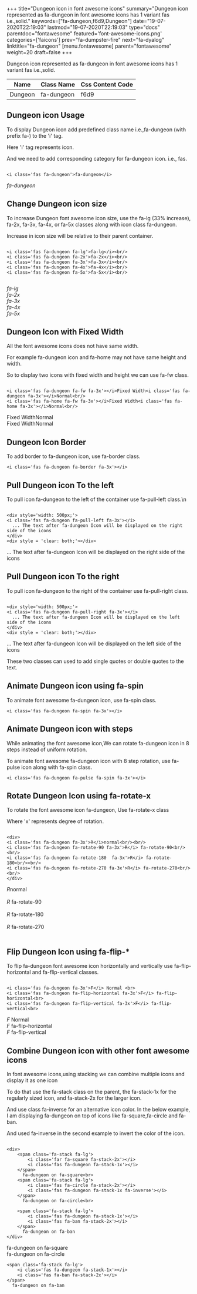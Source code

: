 +++
title="Dungeon icon in font awesome icons"
summary="Dungeon icon represented as fa-dungeon in font awesome icons has 1 variant fas i.e.,solid."
keywords=["fa-dungeon,f6d9,Dungeon"]
date="19-07-2020T22:19:03"
lastmod="19-07-2020T22:19:03"
type="docs"
parentdoc="fontawesome"
featured='font-awesome-icons.png'
categories=['faicons']
prev="fa-dumpster-fire"
next="fa-dyalog"
linktitle="fa-dungeon"
[menu.fontawesome]
parent="fontawesome"
weight=20
draft=false
+++


Dungeon icon represented as fa-dungeon in font awesome icons has 1 variant fas i.e.,solid.

<div class='table-responsive'><table class='table'><thead><tr><th>Name</th><th>Class Name</th><th>Css Content Code</th></tr></thead><tbody><tr><td>Dungeon</td><td>fa-dungeon</td><td>f6d9</td></tr></tbody></table></div>



## Dungeon icon Usage

To display Dungeon icon add predefined class name i.e.,fa-dungeon (with prefix fa-) to the 'i' tag.

Here 'i' tag represents icon.

And we need to add corresponding category for fa-dungeon icon. i.e., fas.


```

<i class='fas fa-dungeon'>fa-dungeon</i>
```

<i class='fas fa-dungeon'>fa-dungeon</i>




## Change Dungeon icon size
To increase Dungeon font awesome icon size, use the fa-lg (33% increase), fa-2x, fa-3x, fa-4x, or fa-5x classes along with icon class fa-dungeon.

Increase in icon size will be relative to their parent container. 

```

<i class='fas fa-dungeon fa-lg'>fa-lg</i><br/>
<i class='fas fa-dungeon fa-2x'>fa-2x</i><br/>
<i class='fas fa-dungeon fa-3x'>fa-3x</i><br/>
<i class='fas fa-dungeon fa-4x'>fa-4x</i><br/>
<i class='fas fa-dungeon fa-5x'>fa-5x</i><br/>
            
```

<i class='fas fa-dungeon fa-lg'>fa-lg</i><br/>
<i class='fas fa-dungeon fa-2x'>fa-2x</i><br/>
<i class='fas fa-dungeon fa-3x'>fa-3x</i><br/>
<i class='fas fa-dungeon fa-4x'>fa-4x</i><br/>
<i class='fas fa-dungeon fa-5x'>fa-5x</i><br/>
            



## Dungeon Icon with Fixed Width 

All the font awesome icons does not have same width.

For example fa-dungeon icon and fa-home may not have same height and width.

So to display two icons with fixed width and height we can use fa-fw class.


```

<i class='fas fa-dungeon fa-fw fa-3x'></i>Fixed Width<i class='fas fa-dungeon fa-3x'></i>Normal<br/>
<i class='fas fa-home fa-fw fa-3x'></i>Fixed Width<i class='fas fa-home fa-3x'></i>Normal<br/>
```

<i class='fas fa-dungeon fa-fw fa-3x'></i>Fixed Width<i class='fas fa-dungeon fa-3x'></i>Normal<br/>
<i class='fas fa-home fa-fw fa-3x'></i>Fixed Width<i class='fas fa-home fa-3x'></i>Normal<br/>



## Dungeon Icon Border 

To add border to fa-dungeon icon, use fa-border class.


```
<i class='fas fa-dungeon fa-border fa-3x'></i>

```
<i class='fas fa-dungeon fa-border fa-3x'></i>





## Pull Dungeon icon To the left

To pull icon fa-dungeon to the left of the container use fa-pull-left class.\n

```

<div style='width: 500px;'>
<i class='fas fa-dungeon fa-pull-left fa-3x'></i>
  ... The text after fa-dungeon Icon will be displayed on the right side of the icons
</div>
<div style = 'clear: both;'></div>
```

<div style='width: 500px;'>
<i class='fas fa-dungeon fa-pull-left fa-3x'></i>
  ... The text after fa-dungeon Icon will be displayed on the right side of the icons
</div>
<div style = 'clear: both;'></div>




## Pull Dungeon icon To the right
To pull icon fa-dungeon to the right of the container use fa-pull-right class.

```

<div style='width: 500px;'>
<i class='fas fa-dungeon fa-pull-right fa-3x'></i>
  ... The text after fa-dungeon Icon will be displayed on the left side of the icons
</div>
<div style = 'clear: both;'></div>
```

<div style='width: 500px;'>
<i class='fas fa-dungeon fa-pull-right fa-3x'></i>
  ... The text after fa-dungeon Icon will be displayed on the left side of the icons
</div>
<div style = 'clear: both;'></div>

These two classes can used to add single quotes or double quotes to the text.


## Animate Dungeon icon using fa-spin
To animate font awesome fa-dungeon icon, use fa-spin class.

```
<i class='fas fa-dungeon fa-spin fa-3x'></i>
```
<i class='fas fa-dungeon fa-spin fa-3x'></i>




## Animate Dungeon icon with steps
While animating the font awesome icon,We can rotate fa-dungeon icon in 8 steps instead of uniform rotation.

To animate font awesome fa-dungeon icon with 8 step rotation, use fa-pulse icon along with fa-spin class.


```
<i class='fas fa-dungeon fa-pulse fa-spin fa-3x'></i>

```
<i class='fas fa-dungeon fa-pulse fa-spin fa-3x'></i>





## Rotate Dungeon Icon using fa-rotate-x
To rotate the font awesome icon fa-dungeon, Use fa-rotate-x class

Where 'x' represents degree of rotation.


```

<div>
<i class='fas fa-dungeon fa-3x'>R</i>normal<br/><br/>
<i class='fas fa-dungeon fa-rotate-90 fa-3x'>R</i> fa-rotate-90<br/><br/> 
<i class='fas fa-dungeon fa-rotate-180  fa-3x'>R</i> fa-rotate-180<br/><br/> 
<i class='fas fa-dungeon fa-rotate-270 fa-3x'>R</i> fa-rotate-270<br/><br/>
</div>
```

<div>
<i class='fas fa-dungeon fa-3x'>R</i>normal<br/><br/>
<i class='fas fa-dungeon fa-rotate-90 fa-3x'>R</i> fa-rotate-90<br/><br/> 
<i class='fas fa-dungeon fa-rotate-180  fa-3x'>R</i> fa-rotate-180<br/><br/> 
<i class='fas fa-dungeon fa-rotate-270 fa-3x'>R</i> fa-rotate-270<br/><br/>
</div>




## Flip Dungeon Icon using fa-flip-*
To flip fa-dungeon font awesome icon horizontally and vertically use fa-flip-horizontal and fa-flip-vertical classes. 

```

<i class='fas fa-dungeon fa-3x'>F</i> Normal <br>
<i class='fas fa-dungeon fa-flip-horizontal fa-3x'>F</i> fa-flip-horizontal<br>
<i class='fas fa-dungeon fa-flip-vertical fa-3x'>F</i> fa-flip-vertical<br>
```

<i class='fas fa-dungeon fa-3x'>F</i> Normal <br>
<i class='fas fa-dungeon fa-flip-horizontal fa-3x'>F</i> fa-flip-horizontal<br>
<i class='fas fa-dungeon fa-flip-vertical fa-3x'>F</i> fa-flip-vertical<br>




## Combine Dungeon icon with other font awesome icons
In font awesome icons,using stacking we can combine multiple icons and display it as one icon 

To do that use the fa-stack class on the parent, the fa-stack-1x for the regularly sized icon, and fa-stack-2x for the larger icon.

And use class fa-inverse for an alternative icon color. 
In the below example, I am displaying fa-dungeon on top of icons like fa-square,fa-circle and fa-ban.

And used fa-inverse in the second example to invert the color of the icon.

```

<div>
    <span class='fa-stack fa-lg'>
        <i class='far fa-square fa-stack-2x'></i>
        <i class='fas fa-dungeon fa-stack-1x'></i>
    </span>
      fa-dungeon on fa-square<br>
    <span class='fa-stack fa-lg'>
        <i class='fas fa-circle fa-stack-2x'></i>
        <i class='fas fa-dungeon fa-stack-1x fa-inverse'></i>
    </span>
      fa-dungeon on fa-circle<br>

    <span class='fa-stack fa-lg'>
        <i class='fas fa-dungeon fa-stack-1x'></i>
        <i class='fas fa-ban fa-stack-2x'></i>
    </span>
      fa-dungeon on fa-ban
</div>
```

<div>
    <span class='fa-stack fa-lg'>
        <i class='far fa-square fa-stack-2x'></i>
        <i class='fas fa-dungeon fa-stack-1x'></i>
    </span>
      fa-dungeon on fa-square<br>
    <span class='fa-stack fa-lg'>
        <i class='fas fa-circle fa-stack-2x'></i>
        <i class='fas fa-dungeon fa-stack-1x fa-inverse'></i>
    </span>
      fa-dungeon on fa-circle<br>

    <span class='fa-stack fa-lg'>
        <i class='fas fa-dungeon fa-stack-1x'></i>
        <i class='fas fa-ban fa-stack-2x'></i>
    </span>
      fa-dungeon on fa-ban
</div>






